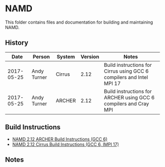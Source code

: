NAMD
====

This folder contains files and documentation for building and maintaining NAMD.

History
-------

Date | Person | System | Version | Notes
---- | -------|--------|---------|------
2017-05-25 | Andy Turner | Cirrus | 2.12 | Build instructions for Cirrus using GCC 6 compilers and Intel MPI 17
2017-05-25 | Andy Turner | ARCHER | 2.12 | Build instructions for ARCHER using GCC 6 compilers and Cray MPI

Build Instructions
------------------

* [NAMD 2.12 ARCHER Build Instructions (GCC 6)](build_namd_2.12_archer.md)
* [NAMD 2.12 Cirrus Build Instructions (GCC 6, IMPI 17)](build_namd_2.12_gcc6_impi17.md)

Notes
-----

